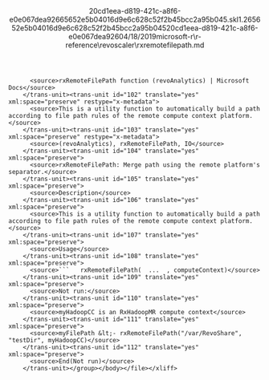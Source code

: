 <?xml version="1.0"?><xliff version="1.2" xmlns="urn:oasis:names:tc:xliff:document:1.2" xmlns:xsi="http://www.w3.org/2001/XMLSchema-instance" xsi:schemaLocation="urn:oasis:names:tc:xliff:document:1.2 xliff-core-1.2-transitional.xsd"><file datatype="xml" original="rxremotefilepath.md" source-language="en-US" target-language="en-US"><header><tool tool-id="mdxliff" tool-name="mdxliff" tool-version="1.0-d1654b2" tool-company="Microsoft" /><xliffext:skl_file_name xmlns:xliffext="urn:microsoft:content:schema:xliffextensions">20cd1eea-d819-421c-a8f6-e0e067dea92665652e5b04016d9e6c628c52f2b45bcc2a95b045.skl</xliffext:skl_file_name><xliffext:version xmlns:xliffext="urn:microsoft:content:schema:xliffextensions">1.2</xliffext:version><xliffext:ms.openlocfilehash xmlns:xliffext="urn:microsoft:content:schema:xliffextensions">65652e5b04016d9e6c628c52f2b45bcc2a95b045</xliffext:ms.openlocfilehash><xliffext:ms.sourcegitcommit xmlns:xliffext="urn:microsoft:content:schema:xliffextensions">20cd1eea-d819-421c-a8f6-e0e067dea926</xliffext:ms.sourcegitcommit><xliffext:ms.lasthandoff xmlns:xliffext="urn:microsoft:content:schema:xliffextensions">04/18/2019</xliffext:ms.lasthandoff><xliffext:ms.openlocfilepath xmlns:xliffext="urn:microsoft:content:schema:xliffextensions">microsoft-r\r-reference\revoscaler\rxremotefilepath.md</xliffext:ms.openlocfilepath></header><body><group id="content" extype="content"><trans-unit id="101" translate="yes" xml:space="preserve" restype="x-metadata">
          <source>rxRemoteFilePath function (revoAnalytics) | Microsoft Docs</source>
        </trans-unit><trans-unit id="102" translate="yes" xml:space="preserve" restype="x-metadata">
          <source>This is a utility function to automatically build a path according to file path rules of the remote compute context platform.</source>
        </trans-unit><trans-unit id="103" translate="yes" xml:space="preserve" restype="x-metadata">
          <source>(revoAnalytics), rxRemoteFilePath, IO</source>
        </trans-unit><trans-unit id="104" translate="yes" xml:space="preserve">
          <source>rxRemoteFilePath: Merge path using the remote platform's separator.</source>
        </trans-unit><trans-unit id="105" translate="yes" xml:space="preserve">
          <source>Description</source>
        </trans-unit><trans-unit id="106" translate="yes" xml:space="preserve">
          <source>This is a utility function to automatically build a path according to file path rules of the remote compute context platform.</source>
        </trans-unit><trans-unit id="107" translate="yes" xml:space="preserve">
          <source>Usage</source>
        </trans-unit><trans-unit id="108" translate="yes" xml:space="preserve">
          <source>```   rxRemoteFilePath(  ...  , computeContext)</source>
        </trans-unit><trans-unit id="109" translate="yes" xml:space="preserve">
          <source>Not run:</source>
        </trans-unit><trans-unit id="110" translate="yes" xml:space="preserve">
          <source>myHadoopCC is an RxHadoopMR compute context</source>
        </trans-unit><trans-unit id="111" translate="yes" xml:space="preserve">
          <source>myFilePath &lt;- rxRemoteFilePath("/var/RevoShare", "testDir", myHadoopCC)</source>
        </trans-unit><trans-unit id="112" translate="yes" xml:space="preserve">
          <source>End(Not run)</source>
        </trans-unit></group></body></file></xliff>